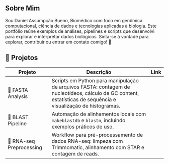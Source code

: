 ## Sobre Mim
Sou Daniel Assumpção Bueno, Biomédico com foco em genômica computacional, ciência de dados e tecnologias aplicadas à biologia. Este portfólio reúne exemplos de análises, pipelines e scripts que desenvolvi para explorar e interpretar dados biológicos. Sinta-se à vontade para explorar, contribuir ou entrar em contato comigo! 🚀

## 🚀 Projetos

| Projeto           | Descrição                              | Link                                                                 |
|--------------------|----------------------------------------|----------------------------------------------------------------------|
| 📂 FASTA Analysis | Scripts em Python para manipulação de arquivos FASTA: contagem de nucleotídeos, cálculo de GC content, estatísticas de sequência e visualização de histogramas.
| 🔎 BLAST Pipeline | Automação de alinhamentos locais com `makeblastdb` e `blastn`, incluindo exemplos práticos de uso.
| 🧬 RNA-seq Preprocessing | Workflow para pré-processamento de dados RNA-seq: limpeza com Trimmomatic, alinhamento com STAR e contagem de reads.
